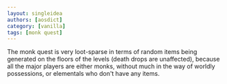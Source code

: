 ```yaml
---
layout: singleidea
authors: [aosdict]
category: [vanilla]
tags: [monk quest]
---
```

The monk quest is very loot-sparse in terms of random items being generated on the floors of the levels (death drops are unaffected), because all the major players are either monks, without much in the way of worldly possessions, or elementals who don't have any items.
